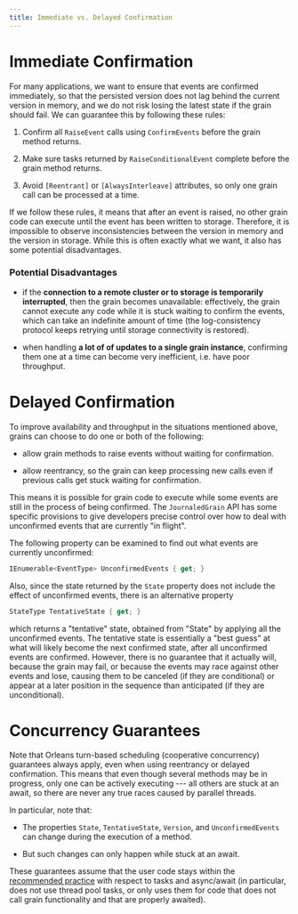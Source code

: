```yaml
---
title: Immediate vs. Delayed Confirmation
---
```


# Immediate Confirmation

For many applications, we want to ensure that events are confirmed immediately, so that the persisted version does not lag behind the current version in memory, and we do not risk losing the latest state if the grain should fail. We can guarantee this by following these rules:

1. Confirm all `RaiseEvent` calls using `ConfirmEvents` before the grain method returns.

1. Make sure tasks returned by `RaiseConditionalEvent` complete before the grain method returns.

1. Avoid  `[Reentrant]` or `[AlwaysInterleave]` attributes, so only one grain call can be processed at a time.

If we follow these rules, it means that after an event is raised, no other grain code can execute until the event has been written to storage. Therefore, it is impossible to observe inconsistencies between the version in memory and the version in storage. While this is often exactly what we want, it also has some potential disadvantages.


### Potential Disadvantages 

* if the **connection to a remote cluster or to storage is temporarily interrupted**, then the grain becomes unavailable: effectively, the grain cannot execute any code while it is stuck waiting to confirm the events, which can take an indefinite amount of time (the log-consistency protocol keeps retrying until storage connectivity is restored).

* when handling **a lot of of updates to a single grain instance**, confirming them one at a time can become very inefficient, i.e. have poor throughput.


# Delayed Confirmation

To improve availability and throughput in the situations mentioned above, grains can choose to do one or both of the following:

* allow grain methods to raise events without waiting for confirmation. 

* allow reentrancy, so the grain can keep processing new calls even if previous calls get stuck waiting for confirmation.

This means it is possible for grain code to execute while some events are still in the process of being confirmed. The `JournaledGrain` API has some specific provisions to give developers precise control over how to deal with unconfirmed events that are currently "in flight".

The following property can be examined to find out what events are currently unconfirmed:

```csharp
IEnumerable<EventType> UnconfirmedEvents { get; }
```
Also, since the state returned by the `State` property does not include the effect of unconfirmed events, there is an alternative property 

```csharp
StateType TentativeState { get; }
```

which returns a "tentative" state, obtained from "State" by applying all the unconfirmed events. The tentative state is essentially a "best guess" at what will likely become the next confirmed state, after all unconfirmed events are confirmed. However, there is no guarantee that it actually will, because the grain may fail, or because the events may race against other events and lose, causing them to be canceled (if they are conditional) or appear at a later position in the sequence than anticipated (if they are unconditional). 

# Concurrency Guarantees

Note that Orleans turn-based scheduling (cooperative concurrency) guarantees always apply, even when using reentrancy or delayed confirmation. This means that even though several methods may be in progress, only one can be actively executing --- all others are stuck at an await, so there are never any true races caused by parallel threads. 

In particular, note that:

- The properties `State`, `TentativeState`, `Version`, and `UnconfirmedEvents` can change during the execution of a  method.

- But such changes can only happen while stuck at an await.

These guarantees assume that the user code stays within the [recommended practice](../grains/external_tasks_and_grains.md) with respect to tasks and async/await (in particular, does not use thread pool tasks, or only uses them for code that does not call grain functionality and that are properly awaited).  
